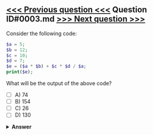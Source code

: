 [<<< Previous question <<<](0002.md)   Question ID#0003.md   [>>> Next question >>>](0004.md)
---

Consider the following code:
```php
$a = 5;
$b = 12;
$c = 10;
$d = 7;
$e = ($a * $b) + $c * $d / $a;
print($e);
```
What will be the output of the above code?

- [ ] A) 74
- [ ] B) 154
- [ ] C) 26
- [ ] D) 130

<details><summary><b>Answer</b></summary>
<p>
  Answer: <strong>A</strong>
</p>
</details>
